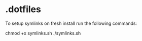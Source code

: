# .dotfiles 

To setup symlinks on fresh install run the following commands:

chmod +x symlinks.sh
./symlinks.sh

